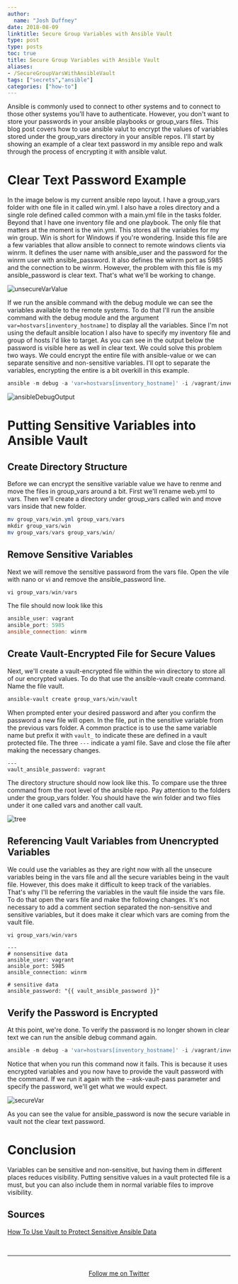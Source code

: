 ```yaml
---
author:
  name: "Josh Duffney"
date: 2018-08-09
linktitle: Secure Group Variables with Ansible Vault
type: post
type: posts
toc: true
title: Secure Group Variables with Ansible Vault
aliases: 
- /SecureGroupVarsWithAnsibleVault
tags: ["secrets","ansible"]
categories: ["how-to"]
---
```


Ansible is commonly used to connect to other systems and to connect to those other systems you'll have to authenticate. However, you don't want to store your passwords in your ansible playbooks or group_vars files. This blog post covers how to use ansible valut to encrypt the values of variables stored under the group_vars directory in your ansible repos. I'll start by showing an example of a clear text password in my ansible repo and walk through the process of encrypting it with ansible valut.

# Clear Text Password Example

In the image below is my current ansible repo layout. I have a group_vars folder with one file in it called win.yml. I also have a roles directory and a single role defined called common with a main.yml file in the tasks folder. Beyond that I have one inventory file and one playbook. The only file that matters at the moment is the win.yml. This stores all the variables for my win group. Win is short for Windows if you're wondering. Inside this file are a few variables that allow ansible to connect to remote windows clients via winrm. It defines the user name with ansible_user and the password for the winrm user with ansible_password. It also defines the winrm port as 5985 and the connection to be winrm. However, the problem with this file is my ansible_password is clear text. That's what we'll be working to change.

![unsecureVarValue](/img/posts/secure-group-variables-with-ansible-vault/unsecureVarValue.png "unsecureVarValue")

If we run the ansible command with the debug module we can see the variables available to the remote systems. To do that I'll run the ansible command with the debug module and the argument `var=hostvars[inventory_hostname]` to display all the variables. Since I'm not using the default ansible location I also have to specify my inventory file and group of hosts I'd like to target. As you can see in the output below the password is visible here as well in clear text. We could solve this problem two ways. We could encrypt the entire file with ansible-value or we can separate sensitive and non-sensitive variables. I'll opt to separate the variables, encrypting the entire is a bit overkill in this example.

```powershell
ansible -m debug -a 'var=hostvars[inventory_hostname]' -i /vagrant/inventory.yml win
```

![ansibleDebugOutput](/img/posts/secure-group-variables-with-ansible-vault/ansibleDebugOutput.png "unsecuansibleDebugOutputreVarValue")

# Putting Sensitive Variables into Ansible Vault

## Create Directory Structure

Before we can encrypt the sensitive variable value we have to renme and move the files in group_vars around a bit. First we'll rename web.yml to vars. Then we'll create a directory under group_vars called win and move vars inside that new folder.

```powershell
mv group_vars/win.yml group_vars/vars
mkdir group_vars/win
mv group_vars/vars group_vars/win/
```

## Remove Sensitive Variables

Next we will remove the sensitive password from the vars file. Open the vile with nano or vi and remove the ansible_password line.

```powershell
vi group_vars/win/vars
```

The file should now look like this

```powershell
ansible_user: vagrant
ansible_port: 5985
ansible_connection: winrm
```

## Create Vault-Encrypted File for Secure Values

Next, we'll create a vault-encrypted file within the win directory to store all of our encrypted values. To do that use the ansible-vault create command. Name the file vault.

```powershell
ansible-vault create group_vars/win/vault
```

When prompted enter your desired password and after you confirm the password a new file will open. In the file, put in the sensitive variable from the previous vars folder. A common practice is to use the same variable name but prefix it with `vault_` to indicate these are defined in a vault protected file. The three `---` indicate a yaml file. Save and close the file after making the necessary changes.

```
---
vault_ansible_password: vagrant
```

The directory structure should now look like this. To compare use the three command from the root level of the ansible repo. Pay attention to the folders under the group_vars folder. You should have the win folder and two files under it one called vars and another call vault.


![tree](/img/posts/secure-group-variables-with-ansible-vault/tree.png "tree")

## Referencing Vault Variables from Unencrypted Variables

We could use the variables as they are right now with all the unsecure variables being in the vars file and all the secure variables being in the vault file. However, this does make it difficult to keep track of the variables. That's why I'll be referring the variables in the vault file inside the vars file. To do that open the vars file and make the following changes. It's not necessary to add a comment section separated the non-sensitive and sensitive variables, but it does make it clear which vars are coming from the vault file.

```powershell
vi group_vars/win/vars
```

```shell
---
# nonsensitive data
ansible_user: vagrant
ansible_port: 5985
ansible_connection: winrm

# sensitive data
ansible_password: "{{ vault_ansible_password }}"
```


## Verify the Password is Encrypted

At this point, we're done. To verify the password is no longer shown in clear text we can run the ansible debug command again.

```powershell
ansible -m debug -a 'var=hostvars[inventory_hostname]' -i /vagrant/inventory.yml win
```

Notice that when you run this command now it fails. This is because it uses encrypted variables and you now have to provide the vault password with the command. If we run it again with the --ask-vault-pass parameter and specify the password, we'll get what we would expect. 

![secureVar](/img/posts/secure-group-variables-with-ansible-vault/secureVar.png "secureVar")

As you can see the value for ansible_password is now the secure variable in vault not the clear text password.

# Conclusion

Variables can be sensitive and non-sensitive, but having them in different places reduces visibility. Putting sensitive values in a vault protected file is a must, but you can also include them in normal variable files to improve visibility.

## Sources

[How To Use Vault to Protect Sensitive Ansible Data](https://www.digitalocean.com/community/tutorials/how-to-use-vault-to-protect-sensitive-ansible-data-on-ubuntu-16-04)

<br>

---

<br>

<div align="center">
<a href="https://twitter.com/joshduffney">Follow me on Twitter</a>

<br>
<br>
